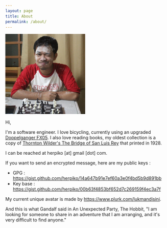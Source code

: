 ```yaml
---
layout: page
title: About
permalink: /about/
---
```


<img src="/assets/selfportrait.jpeg" width="250">

Hi,

I'm a software engineer. I love bicycling, currently using an upgraded <a href="http://www.doppelganger.jp/product/fx05/">Doppelganger FX05</a>. I also love reading books, my oldest collection is a copy of <a href="http://www.pprize.com/BookDetail.php?bk=10">Thornton Wilder's The Bridge of San Luis Rey</a> that printed in 1928.

I can be reached at herpiko [at] gmail [dot] com.

If you want to send an encrypted message, here are my public keys :

- GPG : <a href="https://gist.github.com/herpiko/14a647b91e7ef60a3e0f4bd5b9d891bb" target="_blank">https://gist.github.com/herpiko/14a647b91e7ef60a3e0f4bd5b9d891bb</a>
- Key base : <a href="https://gist.github.com/herpiko/00b63f4853bf652d7c269159f4ec3a7f" target="_blank">https://gist.github.com/herpiko/00b63f4853bf652d7c269159f4ec3a7f</a>

My current unique avatar is made by <a href="https://www.plurk.com/lukmandisini" target="_blank">https://www.plurk.com/lukmandisini</a>.

And this is what Gandalf said in An Unexpected Party, The Hobbit, "I am looking for someone to share in an adventure that I am arranging, and it's very difficult to find anyone."
